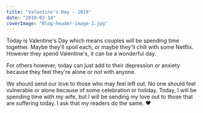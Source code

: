 ```yaml
---
title: "Valentine's Day - 2019"
date: "2019-02-14"
coverImage: "Blog-header-image-1.jpg"
---
```


Today is Valentine's Day which means couples will be spending time together. Maybe they'll spoil each, or maybe they'll chill with some Netflix. However they spend Valentine's, it can be a wonderful day.

For others however, today can just add to their depression or anxiety because they feel they're alone or not with anyone.

We should send our love to those who may feel left out. No one should feel vulnerable or alone because of some celebration or holiday. Today, I will be spending time with my wife, but I will be sending my love out to those that are suffering today. I ask that my readers do the same. ♥️
